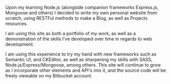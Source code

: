 Upon my learning Node.js (alongside companion frameworks Express.js, Mongoose and others) I decided to write my own personal website from scratch, using RESTFul methods to make a Blog, as well as Projects resources.

I am using this site as both a portfolio of my work, as well as a demonstration of the skills I've developed over time in regards to web development.

I am using this experience to try my hand with new frameworks such as Semantic UI, and CKEditor, as well as sharpening my skills with SASS, Node.js/Express/Mongoose, among others. This site will continue to grow as I incorporate other elements and API's into it, and the source code will be freely viewable on my Bitbucket account.